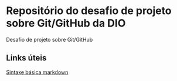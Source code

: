 # Repositório do desafio de projeto sobre Git/GitHub da DIO
Desafio de projeto sobre Git/GitHub

## Links úteis
[Sintaxe básica markdown](https://www.markdownguide.org/basic-syntax/)
